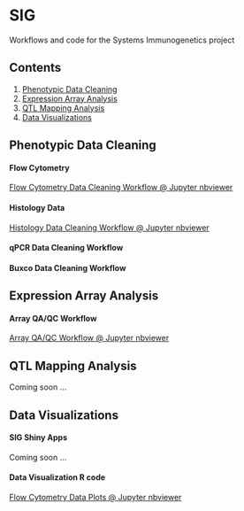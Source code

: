 # SIG
Workflows and code for the Systems Immunogenetics project

## Contents
1. [Phenotypic Data Cleaning](#pheno)
2. [Expression Array Analysis](#expression)
3. [QTL Mapping Analysis](#qtl)
4. [Data Visualizations](#viz)

## <a name="pheno"></a>Phenotypic Data Cleaning 

#### Flow Cytometry

[Flow Cytometry Data Cleaning Workflow @ Jupyter nbviewer](http://nbviewer.jupyter.org/github/biodev/SIG/blob/master/SIG_WNV_Flow_Data_Cleaning.ipynb)

#### Histology Data

[Histology Data Cleaning Workflow @ Jupyter nbviewer](http://nbviewer.jupyter.org/github/biodev/SIG/blob/master/SIG_WNV_Histology_Data_Cleaning.ipynb)

#### qPCR Data Cleaning Workflow


#### Buxco Data Cleaning Workflow



## <a name="expression"></a>Expression Array Analysis

#### Array QA/QC Workflow

[Array QA/QC Workflow @ Jupyter nbviewer](http://nbviewer.jupyter.org/github/biodev/SIG/blob/master/SIG_Array_QA_QC_Workflow.ipynb)


## <a name="qtl"></a>QTL Mapping Analysis

Coming soon ...


## <a name="viz"></a>Data Visualizations

#### SIG Shiny Apps

Coming soon ...

#### Data Visualization R code

[Flow Cytometry Data Plots @ Jupyter nbviewer](http://nbviewer.jupyter.org/github/biodev/SIG/blob/master/SIG_WNV_Flow_Data_Plotting.ipynb)